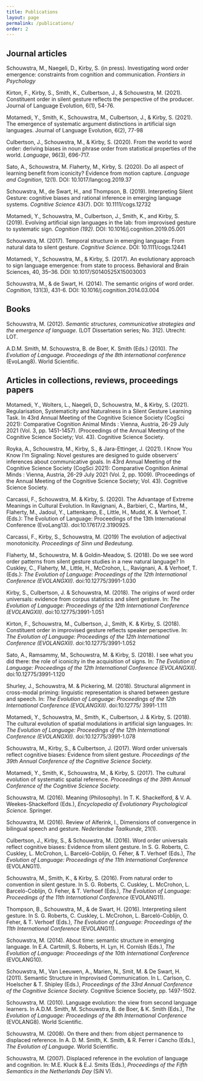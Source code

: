 ```yaml
---
title: Publications
layout: page
permalink: /publications/
order: 2
---
```

## Journal articles

Schouwstra, M., Naegeli, D., Kirby, S. (in press). Investigating word order emergence: constraints from cognition and communication. *Frontiers in Psychology* 

Kirton, F., Kirby, S., Smith, K., Culbertson, J., & Schouwstra, M. (2021). Constituent order in silent gesture reflects the perspective of the producer. Journal of Language Evolution, 6(1), 54-76.

Motamedi, Y., Smith, K., Schouwstra, M., Culbertson, J., & Kirby, S. (2021). The emergence of systematic argument distinctions in artificial sign languages. Journal of Language Evolution, 6(2), 77-98

Culbertson, J., Schouwstra, M., & Kirby, S. (2020). From the world to word order: deriving biases in noun phrase order from statistical properties of the world. *Language*, 96(3), 696-717.

Sato, A., Schouwstra, M. Flaherty, M., Kirby, S. (2020). Do all aspect of learning benefit from iconicity? Evidence from motion capture. *Language and Cognition*, 12(1). DOI: 10.1017/langcog.2019.37

Schouwstra, M., de Swart, H., and Thompson, B. (2019). Interpreting Silent Gesture: cognitive biases and rational inference in emerging language systems. *Cognitive Science* 43(7). DOI: 10.1111/cogs.12732

Motamedi, Y., Schouwstra, M., Culbertson, J., Smith, K., and Kirby, S. (2019). Evolving artificial sign languages in the lab: from improvised gesture to systematic sign. *Cognition (192)*. DOI: 10.1016/j.cognition.2019.05.001

Schouwstra, M. (2017). Temporal structure in emerging language: From natural data to silent gesture. *Cognitive Science*. DOI: 10.1111/cogs.12441

Motamedi, Y., Schouwstra, M., & Kirby, S. (2017). An evolutionary approach to sign language emergence: from state to process. Behavioral and Brain Sciences, 40, 35–36. DOI: 10.1017/S0140525X15003003

Schouwstra, M., & de Swart, H. (2014). The semantic origins of word order. *Cognition*, 131(3), 431-6. DOI: 10.1016/j.cognition.2014.03.004



## Books

Schouwstra, M. (2012). *Semantic structures, communicative strategies and the emergence of language.* (LOT Dissertation series; No. 312). Utrecht: LOT.

A.D.M. Smith, M. Schouwstra, B. de Boer, K. Smith (Eds.) (2010).  *The Evolution of Language. Proceedings of the 8th international conference* (EvoLang8). World Scientific.



## Articles in collections, reviews, proceedings papers

Motamedi, Y., Wolters, L., Naegeli, D., Schouwstra, M., & Kirby, S. (2021). Regularisation, Systematicity and Naturalness in a Silent Gesture Learning Task. In 43rd Annual Meeting of the Cognitive Science Society (CogSci 2021): Comparative Cognition Animal Minds : Vienna, Austria, 26-29 July 2021 (Vol. 3, pp. 1451-1457). (Proceedings of the Annual Meeting of the Cognitive Science Society; Vol. 43). Cognitive Science Society.

Royka, A., Schouwstra, M., Kirby, S., & Jara-Ettinger, J. (2021). I Know You Know I’m Signaling: Novel gestures are designed to guide observers’ inferences about communicative goals. In 43rd Annual Meeting of the Cognitive Science Society (CogSci 2021): Comparative Cognition Animal Minds : Vienna, Austria, 26-29 July 2021 (Vol. 2, pp. 1009). (Proceedings of the Annual Meeting of the Cognitive Science Society; Vol. 43). Cognitive Science Society.

Carcassi, F., Schouwstra, M. & Kirby, S. (2020). The Advantage of Extreme Meanings in Cultural Evolution. In Ravignani, A., Barbieri, C., Martins, M., Flaherty, M., Jadoul, Y., Lattenkamp, E., Little, H., Mudd, K. & Verhoef, T. (Eds.): The Evolution of Language: Proceedings of the 13th International Conference (EvoLang13). doi:10.17617/2.3190925.

Carcassi, F., Kirby, S., Schouwstra, M. (2019)  The evolution of adjectival monotonicity. *Proceedings of Sinn und Bedeutung*.

Flaherty, M., Schouwstra, M. & Goldin-Meadow, S. (2018). Do we see word order patterns from silent gesture studies in a new natural language? In Cuskley, C., Flaherty, M., Little, H., McCrohon, L., Ravignani, A. & Verhoef, T. (Eds.):  *The Evolution of Language: Proceedings of the 12th International Conference (EVOLANGXII)*. doi:10.12775/3991-1.030

Kirby, S., Culbertson, J. & Schouwstra, M. (2018). The origins of word order universals: evidence from corpus statistics and silent gesture. In: *The Evolution of Language: Proceedings of the 12th International Conference (EVOLANGXII)*. doi:10.12775/3991-1.051

Kirton, F., Schouwstra, M., Culbertson, J., Smith, K. & Kirby, S. (2018). Constituent order in improvised gesture reflects speaker perspective. In: *The Evolution of Language: Proceedings of the 12th International Conference (EVOLANGXII).* doi:10.12775/3991-1.052

Sato, A., Ramsammy, M., Schouwstra, M. & Kirby, S. (2018). I see what you did there: the role of iconicity in the acquisition of signs. In: *The Evolution of Language: Proceedings of the 12th International Conference (EVOLANGXII)*. doi:10.12775/3991-1.120

Shurley, J., Schouwstra, M. & Pickering, M. (2018). Structural alignment in cross-modal priming: linguistic representation is shared between gesture and speech. In: *The Evolution of Language: Proceedings of the 12th International Conference (EVOLANGXII).* doi:10.12775/ 3991-1.111

Motamedi, Y., Schouwstra, M., Smith, K., Culbertson, J. & Kirby, S. (2018). The cultural evolution of spatial modulations in artificial sign languages. In: *The Evolution of Language: Proceedings of the 12th International Conference (EVOLANGXII).* doi:10.12775/3991-1.078

Schouwstra, M., Kirby, S., & Culbertson, J. (2017). Word order universals reflect cognitive biases: Evidence from silent gesture. *Proceedings of the 39th Annual Conference of the Cognitive Science Society.*

Motamedi, Y., Smith, K., Schouwstra, M., & Kirby, S. (2017).  The cultural evolution of systematic spatial reference. *Proceedings of the 39th Annual Conference of the Cognitive Science Society.* 

Schouwstra, M. (2016). Meaning (Philosophy). In T. K. Shackelford, & V. A. Weekes-Shackelford (Eds.), *Encyclopedia of Evolutionary Psychological Science.* Springer.

Schouwstra, M. (2016). Review of Alferink, I., Dimensions of convergence in bilingual speech and gesture. *Nederlandse Taalkunde*, 21(1).

Culbertson, J., Kirby, S., & Schouwstra, M. (2016). Word order universals reflect cognitive biases: Evidence from silent gesture. In S. G. Roberts, C. Cuskley, L. McCrohon, L. Barceló-Coblijn, O. Féher, & T. Verhoef (Eds.),  *The Evolution of Language: Proceedings of the 11th International Conference* (EVOLANG11).

Schouwstra, M., Smith, K., & Kirby, S. (2016). From natural order to convention in silent gesture. In S. G. Roberts, C. Cuskley, L. McCrohon, L. Barceló-Coblijn, O. Feher, & T. Verhoef (Eds.), *The Evolution of Language: Proceedings of the 11th International Conference* (EVOLANG11).

Thompson, B., Schouwstra, M., & de Swart, H. (2016). Interpreting silent gesture. In S. G. Roberts, C. Cuskley, L. McCrohon, L. Barceló-Coblijn, O. Feher, & T. Verhoef (Eds.),  *The Evolution of Language: Proceedings of the 11th International Conference* (EVOLANG11).

Schouwstra, M. (2014). About time: semantic structure in emerging language. In E.A. Cartmill, S. Roberts, H. Lyn, H. Cornish (Eds.),  *The Evolution of Language: Proceedings of the 10th International Conference* (EVOLANG10).

Schouwstra, M., Van Leeuwen, A., Marien, N., Smit, M. & De Swart, H. (2011). Semantic Structure in Improvised Communication. In L. Carlson, C. Hoelscher & T. Shipley (Eds.), *Proceedings of the 33rd Annual Conference of the Cognitive Science Society.* Cognitive Science Society, pp. 1497-1502. 

Schouwstra, M. (2010). Language evolution: the view from second language learners. In A.D.M. Smith, M. Schouwstra, B. de Boer, & K. Smith (Eds.),  *The Evolution of Language: Proceedings of the 8th International Conference* (EVOLANG8). World Scientific.

Schouwstra, M. (2008). On there and then: from object permanence to displaced reference. In A. D. M. Smith, K. Smith, & R. Ferrer i Cancho (Eds.),  *The Evolution of Language.* World Scientific. 

Schouwstra, M. (2007). Displaced reference in the evolution of language and cognition. In: M.E. Kluck & E.J. Smits (Eds.), *Proceedings of the Fifth Semantics in the Netherlands Day* (SiN V).

